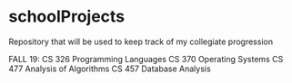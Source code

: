 # schoolProjects
Repository that will be used to keep track of my collegiate progression

FALL 19:
CS 326 Programming Languages
CS 370 Operating Systems
CS 477 Analysis of Algorithms
CS 457 Database Analysis
